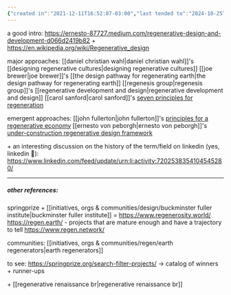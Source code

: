```yaml
---
{"created in":"2021-12-11T16:52:07-03:00","last tended to":"2024-10-25T13:38:08-03:00","tags":["regen","design","response","framework","🌱"],"relevancescore":96,"notestage":["🌱"],"aliases":["regenerative"],"created":"2021-12-11T16:52:07.327-03:00","updated":"2025-04-02T23:03:18.953-03:00","dg-publish":true,"permalink":"/responses/regen/regenerative-design/","dgPassFrontmatter":true}
---
```


a good intro: https://ernesto-87727.medium.com/regenerative-design-and-development-d066d2419b82
\+ https://en.wikipedia.org/wiki/Regenerative_design

major approaches:
[[daniel christian wahl\|daniel christian wahl]]'s [[designing regenerative cultures\|designing regenerative cultures]]
[[joe brewer\|joe brewer]]'s [[the design pathway for regenerating earth\|the design pathway for regenerating earth]]
[[regenesis group\|regenesis group]]'s [[regenerative development and design\|regenerative development and design]]
[[carol sanford\|carol sanford]]'s [seven principles for regeneration](https://makingpermaculturestronger.net/carol-sanfords-seven-first-principles-of-regeneration-some-further-reflections/)

emergent approaches:
[[john fullerton\|john fullerton]]'s [principles for a regenerative economy](https://capitalinstitute.org/8-principles-regenerative-economy/)
[[ernesto von peborgh\|ernesto von peborgh]]'s [under-construction regenerative design framework](https://ernesto-87727.medium.com/regenerative-design-a-framework-for-emergent-knowledge-and-capacity-472e7366390e)

\+ an interesting discussion on the history of the term/field on linkedin (yes, linkedin 😬): https://www.linkedin.com/feed/update/urn:li:activity:7202538354104545280/

---
##### other references:

springprize + [[initiatives, orgs & communities/design/buckminster fuller institute\|buckminster fuller institute]] = https://www.regenerosity.world/
https://regen.earth/ - projects that are mature enough and have a trajectory to tell
https://www.regen.network/

communities: [[initiatives, orgs & communities/regen/earth regenerators\|earth regenerators]]

to see: https://springprize.org/search-filter-projects/ -> catalog of winners + runner-ups

\+ [[regenerative renaissance br\|regenerative renaissance br]]